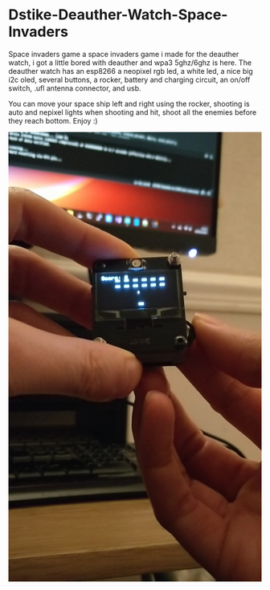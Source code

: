 # Dstike-Deauther-Watch-Space-Invaders
Space invaders game
a space invaders game i made for the deauther watch, i got a little bored with deauther and wpa3 5ghz/6ghz is here. The deauther watch has an esp8266 a neopixel rgb led, a white led, a nice big i2c oled, several buttons, a rocker, battery and charging circuit, an on/off switch, .ufl antenna connector, and usb.

You can move your space ship left and right using the rocker, shooting is auto and nepixel lights when shooting and hit, shoot all the enemies before they reach bottom. Enjoy :)

![alt text](https://github.com/benb0jangles/Dstike-Deauther-Watch-Space-Invaders/blob/main/Screenshot_20250307-194812.jpg)
